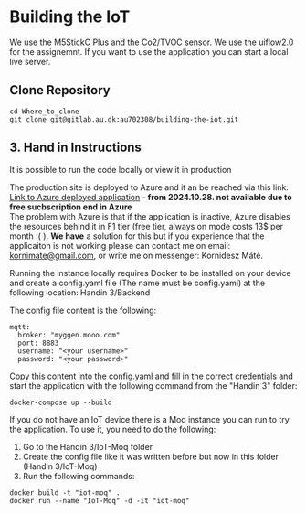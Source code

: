 # Building the IoT
We use the M5StickC Plus and the Co2/TVOC sensor.
We use the uiflow2.0 for the assignemnt.
If you want to use the application you can start a local live server. 


## Clone Repository

```
cd Where_to_clone
git clone git@gitlab.au.dk:au702308/building-the-iot.git
```
## 3. Hand in Instructions

It is possible to run the code locally or view it in production

The production site is deployed to Azure and it an be reached via this link: <br />
[Link to Azure deployed application](https://iotapp-hrg5d4fadhaqdwcz.northeurope-01.azurewebsites.net) **- from 2024.10.28. not available due to free sucbscription end in Azure**<br />
The problem with Azure is that if the application is inactive, Azure disables the resources behind it in F1 tier (free tier, always on mode costs 13$ per month :( ). **We have** a solution for this but if you experience that the applicaiton is not working please can contact me on email: kornimate@gmail.com, or write me on messenger: Kornidesz Máté.

Running the instance locally requires Docker to be installed on your device and create a config.yaml file (The name must be config.yaml) at the following location: Handin 3/Backend

The config file content is the following:

```
mqtt:
  broker: "myggen.mooo.com"
  port: 8883
  username: "<your username>"
  password: "<your password>"
```

Copy this content into the config.yaml and fill in the correct credentials and start the application with the following command from the "Handin 3" folder:

```
docker-compose up --build
```

If you do not have an IoT device there is a Moq instance you can run to try the application. To use it, you need to do the following:

1. Go to the Handin 3/IoT-Moq folder
2. Create the config file like it was written before but now in this folder (Handin 3/IoT-Moq)
3. Run the following commands:

```
docker build -t "iot-moq" .
docker run --name "IoT-Moq" -d -it "iot-moq"
```

